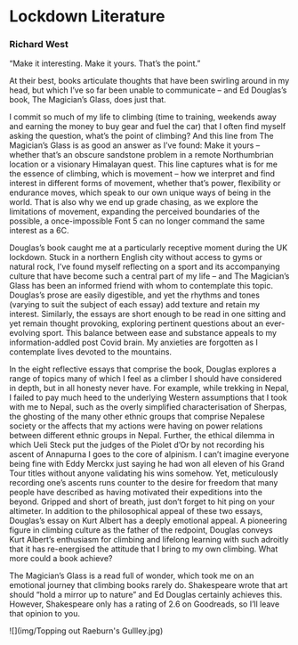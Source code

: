 # Lockdown Literature
### Richard West

“Make it interesting. Make it yours. That’s the point.”

At their best, books articulate thoughts that have been swirling around in my head, but which I’ve so far been unable to communicate – and Ed Douglas’s book, The Magician’s Glass, does just that.

I commit so much of my life to climbing (time to training, weekends away and earning the money to buy gear and fuel the car) that I often find myself asking the question, what’s the point of climbing? And this line from The Magician’s Glass is as good an answer as I’ve found: Make it yours – whether that’s an obscure sandstone problem in a remote Northumbrian location or a visionary Himalayan quest. This line captures what is for me the essence of climbing, which is movement – how we interpret and find interest in different forms of movement, whether that’s power, flexibility or endurance moves, which speak to our own unique ways of being in the world. That is also why we end up grade chasing, as we explore the limitations of movement, expanding the perceived boundaries of the possible, a once-impossible Font 5 can no longer command the same interest as a 6C.

Douglas’s book caught me at a particularly receptive  moment during the UK lockdown. Stuck in a northern English city without access to gyms or natural rock, I’ve found myself reflecting on a sport and its accompanying culture that have become such a central part of my life – and The Magician’s Glass has been an informed friend with whom to contemplate this topic. Douglas’s prose are easily digestible, and yet the rhythms and tones (varying to suit the subject of each essay) add texture and retain my interest. Similarly, the essays are short enough to be read in one sitting and yet remain thought provoking, exploring pertinent questions about an ever-evolving sport. This balance between ease and substance appeals to my information-addled post Covid brain. My anxieties are forgotten as I contemplate lives devoted to the mountains.

In the eight reflective essays that comprise the book, Douglas explores a range of topics many of which I feel as a climber I should have considered in depth, but in all honesty never have. For example, while trekking in Nepal, I failed to pay much heed to the underlying Western assumptions that I took with me to Nepal, such as the overly simplified characterisation of Sherpas, the ghosting of the many other ethnic groups that comprise Nepalese society or the affects that my actions were having on power relations between different ethnic groups in Nepal. Further, the ethical dilemma in which Ueli Steck put the judges of the Piolet d’Or by not recording his ascent of Annapurna I goes to the core of alpinism. I can’t imagine everyone being fine with Eddy Merckx just saying he had won all eleven of his Grand Tour titles without anyone validating his wins somehow. Yet, meticulously recording one’s ascents runs counter to the desire for freedom that many people have described as having motivated their expeditions into the beyond. Gripped and short of breath, just don’t forget to hit ping on your altimeter. In addition to the philosophical appeal of these two essays, Douglas’s essay on Kurt Albert has a deeply emotional appeal. A pioneering figure in climbing culture as the father of the redpoint, Douglas conveys Kurt Albert’s enthusiasm for climbing and lifelong learning with such adroitly that it has re-energised the attitude that I bring to my own climbing. What more could a book achieve?

The Magician’s Glass is a read full of wonder, which took me on an emotional journey that climbing books rarely do. Shakespeare wrote that art should “hold a mirror up to nature” and Ed Douglas certainly achieves this. However, Shakespeare only has a rating of 2.6 on Goodreads, so I’ll leave that opinion to you.


![](img/Topping out Raeburn's Gullley.jpg)
